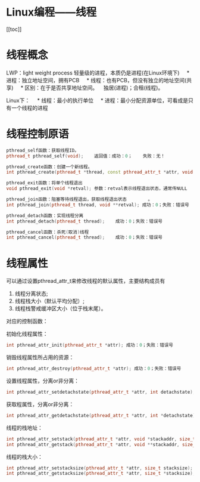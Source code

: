 # Linux编程——线程

[[toc]]

# 线程概念

LWP：light weight process 轻量级的进程，本质仍是进程(在Linux环境下)
    * 进程：独立地址空间，拥有PCB
    * 线程：也有PCB，但没有独立的地址空间(共享)
    * 区别：在于是否共享地址空间。    独居(进程)；合租(线程)。

Linux下：
    * 线程：最小的执行单位
    * 进程：最小分配资源单位，可看成是只有一个线程的进程

# 线程控制原语

```cpp
pthread_self函数：获取线程ID。
pthread_t pthread_self(void);    返回值：成功：0；    失败：无！

pthread_create函数：创建一个新线程。
int pthread_create(pthread_t *thread, const pthread_attr_t *attr, void *(*start_routine) (void *), void *arg);

pthread_exit函数：将单个线程退出
void pthread_exit(void *retval); 参数：retval表示线程退出状态，通常传NULL

pthread_join函数：阻塞等待线程退出，获取线程退出状态        。
int pthread_join(pthread_t thread, void **retval); 成功：0；失败：错误号

pthread_detach函数：实现线程分离
int pthread_detach(pthread_t thread);    成功：0；失败：错误号

pthread_cancel函数：杀死(取消)线程        
int pthread_cancel(pthread_t thread);    成功：0；失败：错误号
```

# 线程属性

可以通过设置pthread_attr_t来修改线程的默认属性，主要结构成员有

1. 线程分离状态;
2. 线程栈大小（默认平均分配）;
3. 线程栈警戒缓冲区大小（位于栈末尾）。

对应的控制函数：

初始化线程属性：

```cpp
int pthread_attr_init(pthread_attr_t *attr); 成功：0；失败：错误号
```

销毁线程属性所占用的资源：

```cpp
int pthread_attr_destroy(pthread_attr_t *attr); 成功：0；失败：错误号
```

设置线程属性，分离or非分离：

```cpp
int pthread_attr_setdetachstate(pthread_attr_t *attr, int detachstate); 
```

获取程属性，分离or非分离：

```cpp
int pthread_attr_getdetachstate(pthread_attr_t *attr, int *detachstate); 
```

线程的栈地址：

```cpp
int pthread_attr_setstack(pthread_attr_t *attr, void *stackaddr, size_t stacksize); 成功：0；失败：错误号
int pthread_attr_getstack(pthread_attr_t *attr, void **stackaddr, size_t *stacksize); 成功：0；失败：错误号
```

线程的栈大小：

```cpp
int pthread_attr_setstacksize(pthread_attr_t *attr, size_t stacksize); 成功：0；失败：错误号
int pthread_attr_getstacksize(pthread_attr_t *attr, size_t *stacksize); 成功：0；失败：错误号
```

​